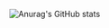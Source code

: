 ![Anurag's GitHub stats](https://github-readme-stats.vercel.app/api?username=Julioribeirox&theme=radical_icons=true)
